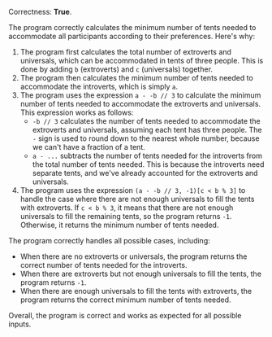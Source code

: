 Correctness: **True**.

The program correctly calculates the minimum number of tents needed to accommodate all participants according to their preferences. Here's why:

1. The program first calculates the total number of extroverts and universals, which can be accommodated in tents of three people. This is done by adding `b` (extroverts) and `c` (universals) together.
2. The program then calculates the minimum number of tents needed to accommodate the introverts, which is simply `a`.
3. The program uses the expression `a - -b // 3` to calculate the minimum number of tents needed to accommodate the extroverts and universals. This expression works as follows:
	* `-b // 3` calculates the number of tents needed to accommodate the extroverts and universals, assuming each tent has three people. The `-` sign is used to round down to the nearest whole number, because we can't have a fraction of a tent.
	* `a - ...` subtracts the number of tents needed for the introverts from the total number of tents needed. This is because the introverts need separate tents, and we've already accounted for the extroverts and universals.
4. The program uses the expression `(a - -b // 3, -1)[c < b % 3]` to handle the case where there are not enough universals to fill the tents with extroverts. If `c < b % 3`, it means that there are not enough universals to fill the remaining tents, so the program returns `-1`. Otherwise, it returns the minimum number of tents needed.

The program correctly handles all possible cases, including:

* When there are no extroverts or universals, the program returns the correct number of tents needed for the introverts.
* When there are extroverts but not enough universals to fill the tents, the program returns `-1`.
* When there are enough universals to fill the tents with extroverts, the program returns the correct minimum number of tents needed.

Overall, the program is correct and works as expected for all possible inputs.